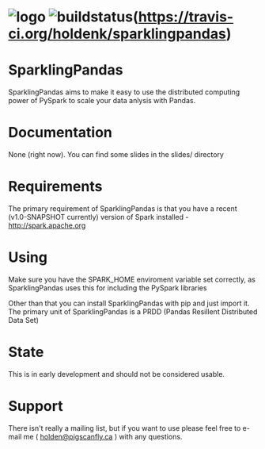 ![logo](https://github.com/holdenk/sparklingpandas/raw/master/img/logo.jpg)
![buildstatus](https://travis-ci.org/holdenk/sparklingpandas.svg?branch=master)(https://travis-ci.org/holdenk/sparklingpandas)
===========
SparklingPandas
===========

SparklingPandas aims to make it easy to use the distributed computing power of PySpark to scale your data anlysis with Pandas.

Documentation
=========

None (right now). You can find some slides in the slides/ directory

Requirements
=========

The primary requirement of SparklingPandas is that you have a recent (v1.0-SNAPSHOT currently) version of Spark installed - <http://spark.apache.org>

Using
=========

Make sure you have the SPARK_HOME enviroment variable set correctly, as SparklingPandas uses this for including the PySpark libraries

Other than that you can install SparklingPandas with pip and just import it. The primary unit of SparklingPandas is a PRDD (Pandas Resillent Distributed Data Set)

State
=========

This is in early development and should not be considered usable.

Support
=========

There isn't really a mailing list, but if you want to use please feel free to e-mail me ( holden@pigscanfly.ca ) with any questions.
